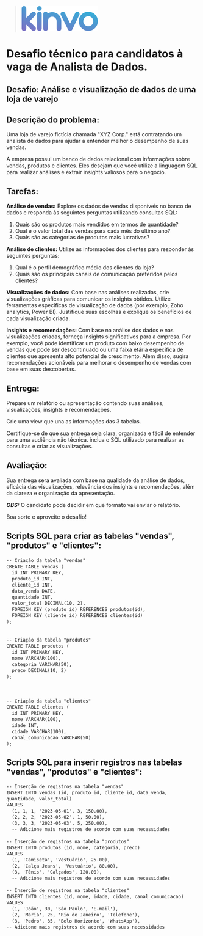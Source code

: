 > ![Logo Kinvo](https://github.com/kinvoapp/kinvo-mobile-test/blob/master/logo.svg)


# Desafio técnico para candidatos à vaga de Analista de Dados.

## Desafio: Análise e visualização de dados de uma loja de varejo

## Descrição do problema:
Uma loja de varejo fictícia chamada "XYZ Corp." está contratando um analista de dados para ajudar a entender melhor o desempenho de suas vendas. 

A empresa possui um banco de dados relacional com informações sobre vendas, produtos e clientes. Eles desejam que você utilize a linguagem SQL para realizar análises e extrair insights valiosos para o negócio.

## Tarefas:

**Análise de vendas:** Explore os dados de vendas disponíveis no banco de dados e responda às seguintes perguntas utilizando consultas SQL:

1. Quais são os produtos mais vendidos em termos de quantidade?
2. Qual é o valor total das vendas para cada mês do último ano?
3. Quais são as categorias de produtos mais lucrativas?

**Análise de clientes:** Utilize as informações dos clientes para responder às seguintes perguntas:

1. Qual é o perfil demográfico médio dos clientes da loja?
2. Quais são os principais canais de comunicação preferidos pelos clientes?

**Visualizações de dados:** Com base nas análises realizadas, crie visualizações gráficas para comunicar os insights obtidos. Utilize ferramentas específicas de visualização de dados (por exemplo, Zoho analytics, Power BI). Justifique suas escolhas e explique os benefícios de cada visualização criada.

**Insights e recomendações:** Com base na análise dos dados e nas visualizações criadas, forneça insights significativos para a empresa. Por exemplo, você pode identificar um produto com baixo desempenho de vendas que pode ser descontinuado ou uma faixa etária específica de clientes que apresenta alto potencial de crescimento. Além disso, sugira recomendações acionáveis para melhorar o desempenho de vendas com base em suas descobertas.



## Entrega:
Prepare um relatório ou apresentação contendo suas análises, visualizações, insights e recomendações. 

Crie uma view que una as informações das 3 tabelas.

Certifique-se de que sua entrega seja clara, organizada e fácil de entender para uma audiência não técnica. inclua o SQL utilizado para realizar as consultas e criar as visualizações.



## Avaliação:
Sua entrega será avaliada com base na qualidade da análise de dados, eficácia das visualizações, relevância dos insights e recomendações, além da clareza e organização da apresentação.

***OBS:*** O candidato pode decidir em que formato vai enviar o relatório.


Boa sorte e aproveite o desafio!


## Scripts SQL para criar as tabelas "vendas", "produtos" e "clientes":

```
-- Criação da tabela "vendas"
CREATE TABLE vendas (
  id INT PRIMARY KEY,
  produto_id INT,
  cliente_id INT,
  data_venda DATE,
  quantidade INT,
  valor_total DECIMAL(10, 2),
  FOREIGN KEY (produto_id) REFERENCES produtos(id),
  FOREIGN KEY (cliente_id) REFERENCES clientes(id)
);


-- Criação da tabela "produtos"
CREATE TABLE produtos (
  id INT PRIMARY KEY,
  nome VARCHAR(100),
  categoria VARCHAR(50),
  preco DECIMAL(10, 2)
);



-- Criação da tabela "clientes"
CREATE TABLE clientes (
  id INT PRIMARY KEY,
  nome VARCHAR(100),
  idade INT,
  cidade VARCHAR(100),
  canal_comunicacao VARCHAR(50)
);
```

## Scripts SQL para inserir registros nas tabelas "vendas", "produtos" e "clientes":

```
-- Inserção de registros na tabela "vendas"
INSERT INTO vendas (id, produto_id, cliente_id, data_venda, quantidade, valor_total)
VALUES
  (1, 1, 1, '2023-05-01', 3, 150.00),
  (2, 2, 2, '2023-05-02', 1, 50.00),
  (3, 3, 3, '2023-05-03', 5, 250.00),
  -- Adicione mais registros de acordo com suas necessidades

-- Inserção de registros na tabela "produtos"
INSERT INTO produtos (id, nome, categoria, preco)
VALUES
  (1, 'Camiseta', 'Vestuário', 25.00),
  (2, 'Calça Jeans', 'Vestuário', 80.00),
  (3, 'Tênis', 'Calçados', 120.00),
  -- Adicione mais registros de acordo com suas necessidades

-- Inserção de registros na tabela "clientes"
INSERT INTO clientes (id, nome, idade, cidade, canal_comunicacao)
VALUES
  (1, 'João', 30, 'São Paulo', 'E-mail'),
  (2, 'Maria', 25, 'Rio de Janeiro', 'Telefone'),
  (3, 'Pedro', 35, 'Belo Horizonte', 'WhatsApp'),
-- Adicione mais registros de acordo com suas necessidades

```
  
